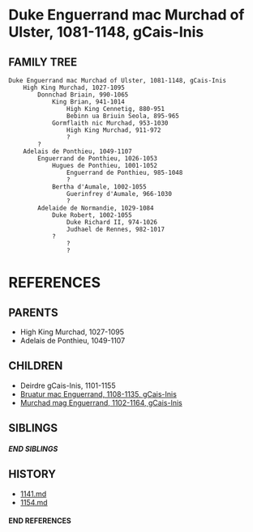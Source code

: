 # Duke Enguerrand mac Murchad of Ulster, 1081-1148, gCais-Inis

## FAMILY TREE
```
Duke Enguerrand mac Murchad of Ulster, 1081-1148, gCais-Inis
    High King Murchad, 1027-1095
        Donnchad Briain, 990-1065
            King Brian, 941-1014
                High King Cennetig, 880-951
                Bebinn ua Briuin Seola, 895-965
            Gormflaith nic Murchad, 953-1030
                High King Murchad, 911-972
                ?
        ?
    Adelais de Ponthieu, 1049-1107
        Enguerrand de Ponthieu, 1026-1053
            Hugues de Ponthieu, 1001-1052
                Enguerrand de Ponthieu, 985-1048
                ?
            Bertha d'Aumale, 1002-1055
                Guerinfrey d'Aumale, 966-1030
                ?
        Adelaide de Normandie, 1029-1084
            Duke Robert, 1002-1055
                Duke Richard II, 974-1026
                Judhael de Rennes, 982-1017
            ?
                ?
                ?
```


# REFERENCES

## PARENTS 
* High King Murchad, 1027-1095
* Adelais de Ponthieu, 1049-1107

## CHILDREN 
* Deirdre gCais-Inis, 1101-1155
* [Bruatur mac Enguerrand, 1108-1135, gCais-Inis](p/bruatur_mac_enguerrand_1108.md)
* [Murchad mag Enguerrand, 1102-1164, gCais-Inis](p/murchad_mag_enguerrand_1102.md)

## SIBLINGS

##### END SIBLINGS  
## HISTORY
* [1141.md](../h/1141.md)
* [1154.md](../h/1154.md)

#### END REFERENCES
